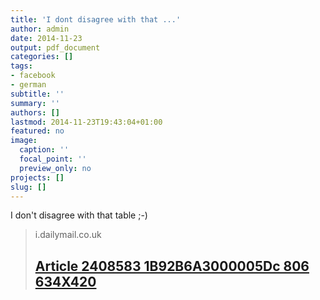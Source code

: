 ```yaml
---
title: 'I dont disagree with that ...'
author: admin
date: 2014-11-23
output: pdf_document
categories: []
tags:
- facebook
- german
subtitle: ''
summary: ''
authors: []
lastmod: 2014-11-23T19:43:04+01:00
featured: no
image:
  caption: ''
  focal_point: ''
  preview_only: no
projects: []
slug: []
---
```

I don't disagree with that table ;-)
> i.dailymail.co.uk
> ## [Article 2408583 1B92B6A3000005Dc 806 634X420](http://i.dailymail.co.uk/i/pix/2013/09/02/article-2408583-1B92B6A3000005DC-806_634x420.jpg)
>


